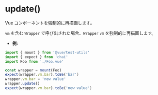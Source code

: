 # update()

Vue コンポーネントを強制的に再描画します。

`vm` を含む `Wrapper` で呼び出された場合、`Wrapper` `vm` を強制的に再描画します。

- **例:**

```js
import { mount } from '@vue/test-utils'
import { expect } from 'chai'
import Foo from './Foo.vue'

const wrapper = mount(Foo)
expect(wrapper.vm.bar).toBe('bar')
wrapper.vm.bar = 'new value'
wrapper.update()
expect(wrapper.vm.bar).toBe('new value')
```
